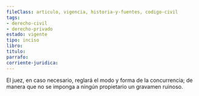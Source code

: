 ```yaml
---
fileClass: articulo, vigencia, historia-y-fuentes, codigo-civil
tags:
- derecho-civil
- derecho-privado
estado: vigente
tipo: inciso
libro:
titulo:
parrafo:
corriente-juridica:
---
```

El juez, en caso necesario, reglará el modo y forma de la concurrencia; de manera que no se imponga a ningún propietario un gravamen ruinoso.